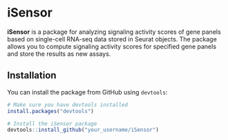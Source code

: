 # iSensor

**iSensor** is a package for analyzing signaling activity scores of gene panels based on single-cell RNA-seq data stored in Seurat objects. The package allows you to compute signaling activity scores for specified gene panels and store the results as new assays.

## Installation

You can install the package from GitHub using `devtools`:

```R
# Make sure you have devtools installed
install.packages("devtools")

# Install the iSensor package
devtools::install_github("your_username/iSensor")